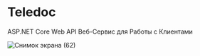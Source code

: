 # Teledoc
ASP.NET Core Web API Веб-Сервис для Работы с Клиентами

![Снимок экрана (62)](https://github.com/user-attachments/assets/d0bfe9ec-8330-4133-b90b-b98a070cc925)
